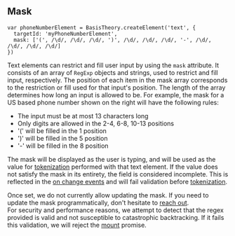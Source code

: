 ## Mask

```tsx
var phoneNumberElement = BasisTheory.createElement('text', {
  targetId: 'myPhoneNumberElement',
  mask: ['(', /\d/, /\d/, /\d/, ')', /\d/, /\d/, /\d/, '-', /\d/, /\d/, /\d/, /\d/]
})
```

Text elements can restrict and fill user input by using the `mask` attribute. It consists of an array of `RegExp`
objects and strings, used to restrict and fill input, respectively. The position of each item in the mask array
corresponds to the restriction or fill used for that input's position. The length of the array determines how long an
input is allowed to be. For example, the mask for a US based phone number shown on the right will have the following
rules:

* The input must be at most 13 characters long
* Only digits are allowed in the 2-4, 6-8, 10-13 positions
* '(' will be filled in the 1 position 
* ')' will be filled in the 5 position
* '-' will be filled in the 8 position

The mask will be displayed as the user is typing, and will be used as the value for [tokenization](#tokenization)
performed with that text element. If the value does not satisfy the mask in its entirety, the field is
considered incomplete. This is reflected in the [on change events](#element-events-on-change) and will fail validation
before [tokenization](#tokenization).

<aside class="notice">
  <span>Once set, we do not currently allow updating the mask. If you need to update the mask programmatically, don't hesitate to <a href="mailto:support@basistheory.com">reach out</a>.</span>
</aside>

<aside class="warning">
  <span>For security and performance reasons, we attempt to detect that the regex provided is valid and not susceptible to catastrophic backtracking. If it fails this validation, we will reject the <a href="#elements-instance-mount-element">mount</a> promise.</span>
</aside>
